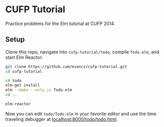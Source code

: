 # CUFP Tutorial

Practice problems for the Elm tutorial at CUFP 2014.

## Setup

Clone this repo, navigate into `cufp-tutorial/todo`, compile
`Todo.elm`, and start Elm Reactor:

```bash
git clone https://github.com/evancz/cufp-tutorial.git
cd cufp-tutorial

cd todo
elm-get install
elm --make --only-js Todo.elm
cd ..

elm-reactor
```

Now you can edit `todo/Todo.elm` in your favorite editor and use
the time traveling debugger at [localhost:8000/todo/todo.html][debug].

[debug]: http://localhost:8000/todo/todo.html
